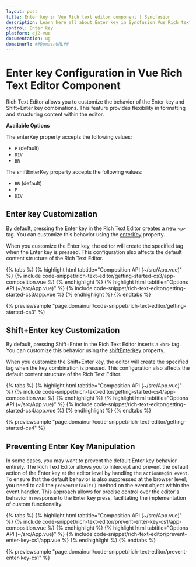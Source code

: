 ```yaml
---
layout: post
title: Enter key in Vue Rich text editor component | Syncfusion
description: Learn here all about Enter key in Syncfusion Vue Rich text editor component of Syncfusion Essential JS 2 and more.
control: Enter key 
platform: ej2-vue
documentation: ug
domainurl: ##DomainURL##
---
```


# Enter key Configuration in Vue Rich Text Editor Component

Rich Text Editor allows you to customize the behavior of the Enter key and Shift+Enter key combinations. This feature provides flexibility in formatting and structuring content within the editor.

**Available Options**

The enterKey property accepts the following values:

* `P` (default)
* `DIV`
* `BR`

The shiftEnterKey property accepts the following values:

* `BR` (default)
* `P`
* `DIV`

## Enter key Customization

By default, pressing the Enter key in the Rich Text Editor creates a new `<p>` tag. You can customize this behavior using the [enterKey](https://ej2.syncfusion.com/vue/documentation/api/rich-text-editor/#enterkey) property.

When you customize the Enter key, the editor will create the specified tag when the Enter key is pressed. This configuration also affects the default content structure of the Rich Text Editor.

{% tabs %}
{% highlight html tabtitle="Composition API (~/src/App.vue)" %}
{% include code-snippet/rich-text-editor/getting-started-cs3/app-composition.vue %}
{% endhighlight %}
{% highlight html tabtitle="Options API (~/src/App.vue)" %}
{% include code-snippet/rich-text-editor/getting-started-cs3/app.vue %}
{% endhighlight %}
{% endtabs %}
        
{% previewsample "page.domainurl/code-snippet/rich-text-editor/getting-started-cs3" %}

## Shift+Enter key Customization

By default, pressing Shift+Enter in the Rich Text Editor inserts a `<br>` tag. You can customize this behavior using the [shiftEnterKey](https://ej2.syncfusion.com/vue/documentation/api/rich-text-editor/#shiftEnterkey) property.

When you customize the Shift+Enter key, the editor will create the specified tag when the key combination is pressed. This configuration also affects the default content structure of the Rich Text Editor.

{% tabs %}
{% highlight html tabtitle="Composition API (~/src/App.vue)" %}
{% include code-snippet/rich-text-editor/getting-started-cs4/app-composition.vue %}
{% endhighlight %}
{% highlight html tabtitle="Options API (~/src/App.vue)" %}
{% include code-snippet/rich-text-editor/getting-started-cs4/app.vue %}
{% endhighlight %}
{% endtabs %}
        
{% previewsample "page.domainurl/code-snippet/rich-text-editor/getting-started-cs4" %}

## Preventing Enter Key Manipulation

In some cases, you may want to prevent the default Enter key behavior entirely. The Rich Text Editor allows you to intercept and prevent the default action of the Enter key at the editor level by handling the `actionBegin event`. To ensure that the default behavior is also suppressed at the browser level, you need to call the `preventDefault()` method on the event object within the event handler. This approach allows for precise control over the editor's behavior in response to the Enter key press, facilitating the implementation of custom functionality.

{% tabs %}
{% highlight html tabtitle="Composition API (~/src/App.vue)" %}
{% include code-snippet/rich-text-editor/prevent-enter-key-cs1/app-composition.vue %}
{% endhighlight %}
{% highlight html tabtitle="Options API (~/src/App.vue)" %}
{% include code-snippet/rich-text-editor/prevent-enter-key-cs1/app.vue %}
{% endhighlight %}
{% endtabs %}
        
{% previewsample "page.domainurl/code-snippet/rich-text-editor/prevent-enter-key-cs1" %}
